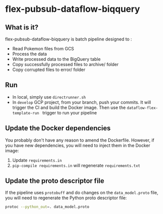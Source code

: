 # flex-pubsub-dataflow-biqquery
## What is it?
flex-pubsub-dataflow-biqquery is batch pipeline designed to : 
- Read Pokemon files from GCS
- Process the data
- Write processed data to the BigQuery table
- Copy successfully processed files to archive/ folder
- Copy corrupted files to error/ folder

## Run
- In local, simply use `directrunner.sh`
- In `develop` GCP project, from your branch, push your commits. It will trigger the CI and build the Docker image. Then use the `dataflow-flex-template-run ` trigger to run your pipeline

## Update the Docker dependencies
You probably don't have any reason to amend the Dockerfile. However, if you have new dependencies, you will need to inject them in the Docker image:
1. Update `requirements.in`
2. `pip-compile requirements.in` will regenerate `requirements.txt`

## Update the proto descriptor file
If the pipeline uses `protobuff` and do changes on the `data_model.proto` file, you will need to regenerate the Python proto descriptor file:
```bash
protoc --python_out=. data_model.proto
```